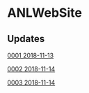 # ANLWebSite

## Updates

[0001 2018-11-13][1]

[0002 2018-11-14][2]

[0003 2018-11-14][3]


  [1]: https://github.com/LaneSun/ANLWebSite/tree/0001
  [2]: https://github.com/LaneSun/ANLWebSite/tree/0002
  [3]: https://github.com/LaneSun/ANLWebSite/tree/0003

